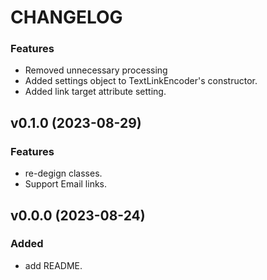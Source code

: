 # CHANGELOG

### Features

 * Removed unnecessary processing
 * Added settings object to TextLinkEncoder's constructor.
 * Added link target attribute setting.

## v0.1.0 (2023-08-29)

### Features

 * re-degign classes.
 * Support Email links.

## v0.0.0 (2023-08-24)

### Added

 * add README.

